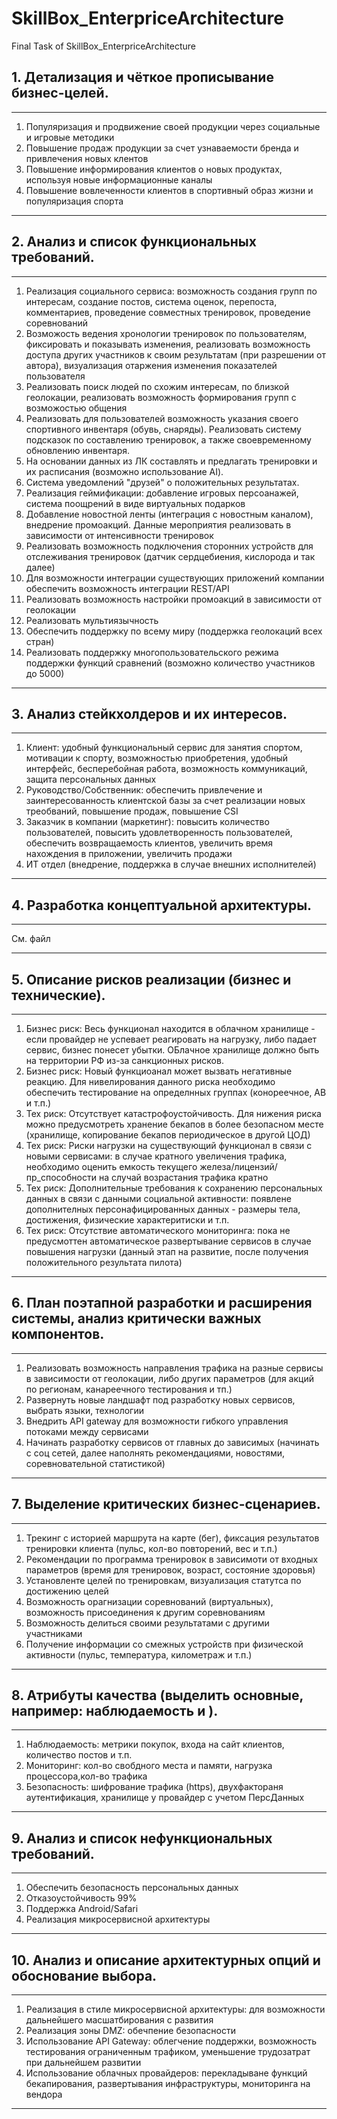 # SkillBox_EnterpriceArchitecture
Final Task of SkillBox_EnterpriceArchitecture

## 1. Детализация и чёткое прописывание бизнес-целей. 

---
1.	Популяризация и продвижение своей продукции через социальные и игровые методики
2.	Повышение продаж продукции за счет узнаваемости бренда и привлечения новых клентов 
3.	Повышение информирования клиентов о новых продуктах, используя новые информационные каналы
4.	Повышение вовлеченности клиентов в спортивный образ жизни и популяризация спорта  
   
---

## 2. Анализ и список функциональных требований.

---
1.	Реализация социального сервиса: возможность создания групп по интересам, создание постов, система оценок, перепоста, комментариев, проведение совместных тренировок, проведение соревнований  
2.	Возможость ведения хронологии тренировок по пользователям, фиксировать и показывать изменения, реализовать возможность доступа других участников к своим результатам (при разрешении от автора), визуализация отаржения изменения показателей пользователя
3.	Реализовать поиск людей по схожим интересам, по близкой геолокации, реализовать возможность формирования групп с возможостью общения
4.	Реализовать для пользователей возможность указания своего спортивного инвентаря (обувь, снаряды).  Реализовать систему подсказок по составлению тренировок, а также своевременному обновлению инвентаря. 
5.	На основании данных из ЛК составлять и  предлагать тренировки и их расписания (возможно использование AI). 
6.	Система уведомлений "друзей" о положительных результатах.
7.	Реализация геймификации: добавление игровых персоанажей, система поощрений в виде виртуальных подарков  
8.	Добавление новостной ленты (интеграция с новостным каналом), внедрение промоакций. Данные мероприятия реализовать в зависимости от интенсивности тренировок
9.	Реализовать возможность подключения сторонних устройств для отслеживания тренировок (датчик сердцебиения, кислорода и так далее)
10.	Для возможности интеграции существующих приложений компании обеспечить возможность интеграции REST/API 
11.	Реализовать возможность настройки промоакций в зависимости от геолокации
12.	Реализовать мультиязычность
13.	Обеспечить поддержку по всему миру (поддержка геолокаций всех стран)
14.	Реализовать поддержку многопользовательского режима поддержки функций сравнений (возможно количество участников до 5000)

---

## 3. Анализ стейкхолдеров и их интересов.

---
1.	Клиент: удобный функциональный сервис для занятия спортом, мотивации к спорту, возможностью приобретения, удобный интерфейс, бесперебойная работа, возможность коммуникаций, защита персональных данных
2.	Руководство/Собственник: обеспечить привлечение и заинтересованность клиентской базы за счет реализации новых треобваний, повышение продаж, повышение CSI
3.	Заказчик в компании (маркетинг): повысить количество пользователей, повысить удовлетворенность пользователей, обеспечить возвращаемость клиентов, увеличить время нахождения в приложении, увеличить продажи
4.	ИТ отдел (внедрение, поддержка в случае внешних исполнителей)

---

## 4. Разработка концептуальной архитектуры.

---
См. файл

---

## 5. Описание рисков реализации (бизнес и технические).

---
1.	Бизнес риск: Весь функционал находится в облачном хранилище - если провайдер не успевает реагировать на нагрузку, либо падает сервис, бизнес понесет убытки. ОБлачное хранилище должно быть на территории РФ из-за санкционных рисков.
2.	Бизнес риск: Новый функциоанал может вызвать негативные реакцию. Для нивелирования данного риска необходимо обеспечить тестирование на определнных группах (конореечное, АВ и т.п.) 
3.	Тех риск: Отсутствует катастрофоустойчивость. Для нижения риска можно предусмотреть хранение бекапов в более безопасном месте (хранилище, копирование бекапов периодическое в другой ЦОД) 
4.	Тех риск: Риски нагрузки на существующий функционал в связи с новыми сервисами: в случае кратного увеличения трафика, необходимо оценить емкость текущего железа/лицензий/пр_способности на случай возрастания трафика кратно
5.	Тех риск: Дополнительные требования к сохранению персональных данных в связи с данными социальной активности: появлене дополнителных персонафицированных данных - размеры тела, достижения, физические характеритиски и т.п.
6.	Тех риск: Отсутствие автоматического мониторинга: пока не предусмоттен автоматическое развертывание сервисов в случае повышения нагрузки (данный этап на развитие, после получения положительного результата пилота)

---

## 6. План поэтапной разработки и расширения системы, анализ критически важных компонентов. 

---
1.	Реализовать возможность направления трафика на разные сервисы в зависимости от геолокации, либо других параметров (для акций по регионам, канареечного тестирования и тп.)
2.	Развернуть новые ландшафт под разработку новых сервисов, выбрать языки, технологии
3.	Внедрить API gateway для возможности гибкого управления потоками между сервисами
4.	Начинать разработку сервисов от главных до зависимых (начинать с соц сетей, далее наполнять рекомендациями, новостями, соревновательной статистикой)

---

## 7. Выделение критических бизнес-сценариев.

---
1.	Трекинг с историей маршрута на карте (бег), фиксация результатов тренировки клиента (пульс, кол-во повторений, вес и т.п.)
2.	Рекомендации по программа тренировок в зависимоти от входных параметров (время для тренировок, возраст, состояние здоровья)
3.	Установленте целей по тренировкам, визуализация статутса по достижению целей
4.	Возможность орагнизации соревнований (виртуальных), возможность присоединения к другим соревнованиям
5.	Возможность делиться своими результатами с другими участниками
6.	Получение информации со смежных устройств при физической активности (пульс, температура, километраж и т.п.)

---

## 8. Атрибуты качества (выделить основные, например: наблюдаемость и ).


---
1.	Наблюдаемость: метрики покупок, входа на сайт клиентов, количество постов и т.п.
2.	Мониторинг: кол-во свобдного места и памяти, нагрузка процессора,кол-во трафика
3.	Безопасность: шифрование трафика (https), двухфактораня аутентификация, хранилище у провайдер с учетом ПерсДанных

---

## 9. Анализ и список нефункциональных требований.

---
1.	Обеспечить безопасность персональных данных
2.	Отказоустойчивость 99%
3.	Поддержка Android/Safari
4.	Реализация микросервисной архитектуры

---

## 10. Анализ и описание архитектурных опций и обоснование выбора. 

---
1.	Реализация в стиле микросервисной архитектуры: для возможности дальнейшего масшатбирования с развития
2.	Реализация зоны DMZ: обечпение безопасности
3.	Использование API Gateway: облегчение поддержки, возможность тестирования ограниченным трафиком, уменьшение трудозатрат при дальнейшем развитии
4.	Использование облачных провайдеров: перекладыване функций бекапирования, развертывания инфраструктуры, мониторинга на вендора

---
